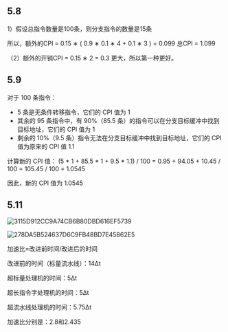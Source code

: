 ## 5.8

1）假设总指令数量是100条，则分支指令的数量是15条

所以，额外的CPI = 0.15 ∗ ( 0.9 ∗ 0.1 ∗ 4 + 0.1 ∗ 3 ) = 0.099
总CPI = 1.099

（2）额外的开销CPI = 0.15 ∗ 2 = 0.3 
更大，所以第一种更好。

## 5.9

对于 100 条指令：

- 5 条是无条件转移指令，它们的 CPI 值为 1
- 其余的 95 条指令中，有 90%（85.5 条）的指令可以在分支目标缓冲中找到目标地址，它们的 CPI 值为 1
- 剩余的 10%（9.5 条）指令无法在分支目标缓冲中找到目标地址，它们的 CPI 值为原来的 CPI 值 1.1

计算新的 CPI 值：
(5 * 1 + 85.5 * 1 + 9.5 * 1.1) / 100 = 0.95 + 94.05 + 10.45 / 100 = 105.45 / 100 = 1.0545

因此，新的 CPI 值为 1.0545

## 5.11

![3115D912CC9A74CB6B80DBD616EF5739](C:\Users\MYH\Desktop\lesson\计算机系统结构\3115D912CC9A74CB6B80DBD616EF5739.jpg)

![278DA5B524637D6C9FB48BD7E45862E5](C:\Users\MYH\Desktop\lesson\计算机系统结构\278DA5B524637D6C9FB48BD7E45862E5.jpg)

加速比=改进前时间/改进后的时间

改进前的时间（标量流水线）：14Δt

超标量处理机的时间：5Δt

超长指令字处理机的时间：5Δt

超流水线处理机的时间：5.75Δt

加速比分别是：2.8和2.435
